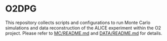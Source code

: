 # O2DPG

This repository collects scripts and configurations to run Monte Carlo simulations and data reconstruction of the ALICE experiment within the O2 project.
Please refer to  [MC/README.md](MC/README.md) and [DATA/README.md](DATA/README.md) for details.
